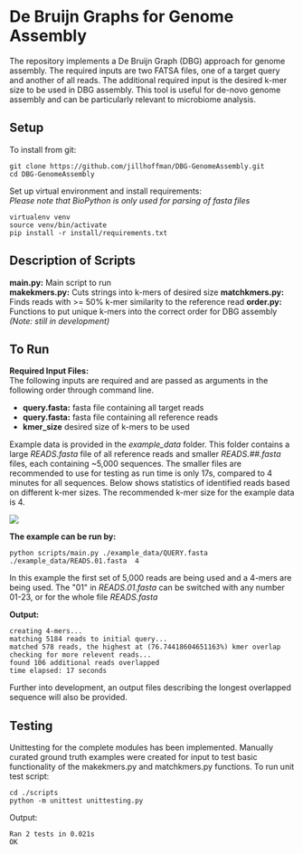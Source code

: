 # De Bruijn Graphs for Genome Assembly

The repository implements a De Bruijn Graph (DBG) approach for genome assembly. The 
required inputs are two FATSA files, one of a target query and another of all reads.
The additional required input is the desired k-mer size to be used in DBG assembly.
This tool is useful for de-novo genome assembly and can be particularly relevant to
microbiome analysis.

## Setup
To install from git: 

    git clone https://github.com/jillhoffman/DBG-GenomeAssembly.git
    cd DBG-GenomeAssembly

Set up virtual environment and install requirements:    
*Please note that BioPython is only used for parsing of fasta files*

    virtualenv venv
    source venv/bin/activate
    pip install -r install/requirements.txt 

## Description of Scripts

**main.py:** Main script to run     
**makekmers.py:** Cuts strings into k-mers of desired size
**matchkmers.py:** Finds reads with >= 50% k-mer similarity to the reference read
**order.py:** Functions to put unique k-mers into the correct order for DBG assembly *(Note: still in development)*

## To Run

**Required Input Files:**   
The following inputs are required and are passed as arguments in the following order through command line.

* **query.fasta:** fasta file containing all target reads
* **query.fasta:** fasta file containing all reference reads
* **kmer_size** desired size of k-mers to be used 

Example data is provided in the *example_data* folder. This folder contains
a large *READS.fasta* file of all reference reads and smaller 
*READS.##.fasta* files, each containing ~5,000 sequences. The smaller files are recommended to 
use for testing as run time is only 17s, compared to 4 minutes for all sequences. Below shows statistics 
of identified reads based on different k-mer sizes. The recommended k-mer size for the example data is 4.

![](kmerstats.png)

**The example can be run by:**

```
python scripts/main.py ./example_data/QUERY.fasta ./example_data/READS.01.fasta  4
```
In this example the first set of 5,000 reads are being used and a 4-mers are being used. The "01" in *READS.01.fasta* 
can be switched with any number 01-23, or for the whole file *READS.fasta*

**Output:**
```
creating 4-mers...
matching 5184 reads to initial query...
matched 578 reads, the highest at (76.74418604651163%) kmer overlap
checking for more relevent reads...
found 106 additional reads overlapped
time elapsed: 17 seconds
```
Further into development, an output files describing the longest overlapped sequence will also be provided.

## Testing

Unittesting for the complete modules has been implemented. Manually curated ground truth examples were created for input to test
basic functionality of the makekmers.py and matchkmers.py functions. To run unit test script:
    
    cd ./scripts 
    python -m unittest unittesting.py

Output:

    Ran 2 tests in 0.021s
    OK

